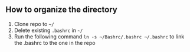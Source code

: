 ## How to organize the directory

1. Clone repo to `~/`
2. Delete existing `.bashrc` in `~/`
3. Run the following command `ln -s ~/Bashrc/.bashrc ~/.bashrc` to link the .bashrc to the one in the repo
